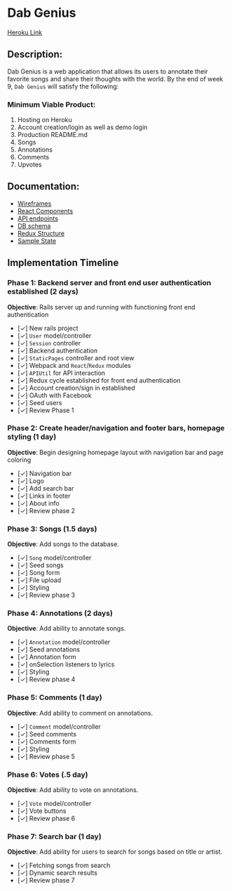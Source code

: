 # Dab Genius

[Heroku Link][heroku]

[heroku]: https://dab-genius.herokuapp.com/

## Description:
Dab Genius is a web application that allows its users to annotate their
favorite songs and share their thoughts with the world. By the end of week 9, `Dab Genius` will satisfy the following:

### Minimum Viable Product:
  1. Hosting on Heroku
  2. Account creation/login as well as demo login
  3. Production README.md
  4. Songs
  5. Annotations
  6. Comments
  7. Upvotes

## Documentation:
* [Wireframes][wireframes]
* [React Components][components]
* [API endpoints][api-endpoints]
* [DB schema][schema]
* [Redux Structure][redux-structure]
* [Sample State][sample-state]

[wireframes]: wireframes
[components]: component-hierarchy.md
[redux-structure]: redux-structure.md
[sample-state]: sample-state.md
[api-endpoints]: api-endpoints.md
[schema]: schema.md

## Implementation Timeline

### Phase 1: Backend server and front end user authentication established (2 days)
**Objective**: Rails server up and running with functioning front end authentication
  - [✓] New rails project
  - [✓] `User` model/controller
  - [✓] `Session` controller
  - [✓] Backend authentication
  - [✓] `StaticPages` controller and root view
  - [✓] Webpack and `React`/`Redux` modules
  - [✓] `APIUtil` for API interaction
  - [✓] Redux cycle established for front end authentication
  - [✓] Account creation/sign in established
  - [✓] OAuth with Facebook
  - [✓] Seed users
  - [✓] Review Phase 1

### Phase 2: Create header/navigation and footer bars, homepage styling (1 day)
**Objective**: Begin designing homepage layout with navigation bar and page coloring
  - [✓] Navigation bar
  - [✓] Logo
  - [✓] Add search bar
  - [✓] Links in footer
  - [✓] About info
  - [✓] Review phase 2

### Phase 3: Songs (1.5 days)
**Objective**: Add songs to the database.
  - [✓] `Song` model/controller
  - [✓] Seed songs
  - [✓] Song form
  - [✓] File upload
  - [✓] Styling
  - [✓] Review phase 3

### Phase 4: Annotations (2 days)
**Objective**: Add ability to annotate songs.
  - [✓] `Annotation` model/controller
  - [✓] Seed annotations
  - [✓] Annotation form
  - [✓] onSelection listeners to lyrics
  - [✓] Styling
  - [✓] Review phase 4

### Phase 5: Comments (1 day)
**Objective**: Add ability to comment on annotations.
  - [✓] `Comment` model/controller
  - [✓] Seed comments
  - [✓] Comments form
  - [✓] Styling
  - [✓] Review phase 5

### Phase 6: Votes (.5 day)
**Objective**: Add ability to vote on annotations.
  - [✓] `Vote` model/controller
  - [✓] Vote buttons
  - [✓] Review phase 6

### Phase 7: Search bar (1 day)
**Objective**: Add ability for users to search for songs based on title or artist.
  - [✓] Fetching songs from search
  - [✓] Dynamic search results
  - [✓] Review phase 7
